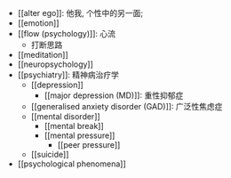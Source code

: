 - [[alter ego]]: 他我, 个性中的另一面;
- [[emotion]]
- [[flow (psychology)]]: 心流
    - 打断思路
- [[meditation]]
- [[neuropsychology]]
- [[psychiatry]]: 精神病治疗学
    - [[depression]]
        - [[major depression (MD)]]: 重性抑郁症
    - [[generalised anxiety disorder (GAD)]]: 广泛性焦虑症
    - [[mental disorder]]
        - [[mental break]]
        - [[mental pressure]]
            - [[peer pressure]]
    - [[suicide]]
- [[psychological phenomena]]
